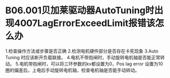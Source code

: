 # B06.001贝加莱驱动器AutoTuning时出现4007LagErrorExceedLimit报错该怎么办

1.检查操作方法或步骤是否正确
2.检测电机硬件部分是否存在卡死现象
3.Auto Tuning 时应该断开负载联接。
4.电机不带抱闸时，手动旋转电机轴是否能正常转动。
5.电机带抱闸时，可以将三环参数的kv都设置为0，Pos lag error 设置为10圈的偏差后，上电后手动旋转电机轴，检查电机轴是否能手动转动。
